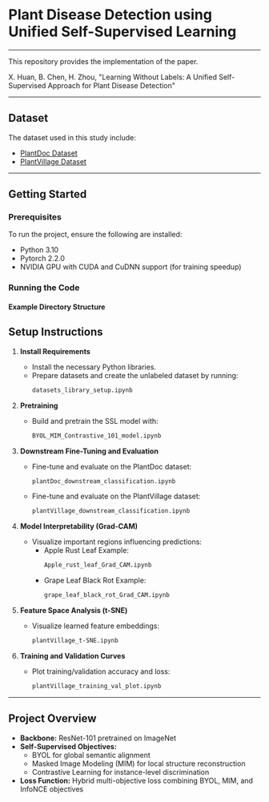 # Plant Disease Detection using Unified Self-Supervised Learning
---
This repository provides the implementation of the paper.

X. Huan, B. Chen, H. Zhou, "Learning Without Labels: A Unified Self-Supervised Approach for Plant Disease Detection" 

---

## Dataset

The dataset used in this study include:
- [PlantDoc Dataset](https://github.com/pratikkayal/PlantDoc-Dataset)
- [PlantVillage Dataset](https://github.com/spMohanty/PlantVillage-Dataset)

---       

## Getting Started
### Prerequisites

To run the project, ensure the following are installed:
- Python 3.10   
- Pytorch 2.2.0
- NVIDIA GPU with CUDA and CuDNN support (for training speedup)

### Running the Code

#### Example Directory Structure

## Setup Instructions

1. **Install Requirements**
   - Install the necessary Python libraries.
   - Prepare datasets and create the unlabeled dataset by running:
     ```bash
     datasets_library_setup.ipynb
     ```

2. **Pretraining**
   - Build and pretrain the SSL model with:
     ```bash
     BYOL_MIM_Contrastive_101_model.ipynb
     ```

3. **Downstream Fine-Tuning and Evaluation**
   - Fine-tune and evaluate on the PlantDoc dataset:
     ```bash
     plantDoc_downstream_classification.ipynb
     ```
   - Fine-tune and evaluate on the PlantVillage dataset:
     ```bash
     plantVillage_downstream_classification.ipynb
     ```

4. **Model Interpretability (Grad-CAM)**
   - Visualize important regions influencing predictions:
     - Apple Rust Leaf Example:
       ```bash
       Apple_rust_leaf_Grad_CAM.ipynb
       ```
     - Grape Leaf Black Rot Example:
       ```bash
       grape_leaf_black_rot_Grad_CAM.ipynb
       ```

5. **Feature Space Analysis (t-SNE)**
   - Visualize learned feature embeddings:
     ```bash
     plantVillage_t-SNE.ipynb
     ```

6. **Training and Validation Curves**
   - Plot training/validation accuracy and loss:
     ```bash
     plantVillage_training_val_plot.ipynb
     ```

---

## Project Overview

- **Backbone:** ResNet-101 pretrained on ImageNet
- **Self-Supervised Objectives:** 
  - BYOL for global semantic alignment
  - Masked Image Modeling (MIM) for local structure reconstruction
  - Contrastive Learning for instance-level discrimination
- **Loss Function:** Hybrid multi-objective loss combining BYOL, MIM, and InfoNCE objectives
